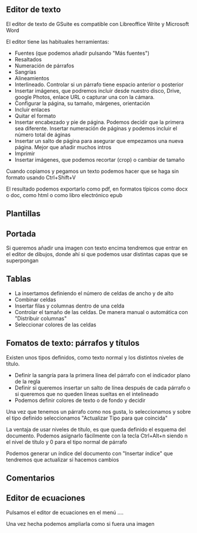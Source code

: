 ## Editor de texto

El editor de texto de GSuite es compatible con Libreoffice Write y Microsoft Word

El editor tiene las habituales herramientas:
* Fuentes (que podemos añadir pulsando "Más fuentes")
* Resaltados
* Numeración de párrafos
* Sangrías
* Alineamientos
* Interlineado. Controlar si un párrafo tiene espacio anterior o posterior
* Insertar imágenes, que podremos incluir desde nuestro disco, Drive, google Photos, enlace URL o capturar una con la cámara.
* Configurar la página, su tamaño, márgenes, orientación
* Incluir enlaces
* Quitar el formato
* Insertar encabezado y pie de página. Podemos decidir que la primera sea diferente. Insertar numeración de páginas y podemos incluir el número total de áginas
* Insertar un salto de página para asegurar que empezamos una nueva página. Mejor que añadir muchos intros
* Imprimir
* Insertar imágenes, que podemos recortar (crop) o cambiar de tamaño

Cuando copiamos y pegamos un texto podemos hacer que se haga sin formato usando Ctrl+Shift+V


El resultado podemos exportarlo como pdf, en formatos típicos como docx o doc, como html o como libro electrónico epub

## Plantillas



## Portada

Si queremos añadir una imagen con texto encima tendremos que entrar en el editor de dibujos, donde ahí si que podemos usar distintas capas que se superpongan

## Tablas

* La insertamos definiendo el número de celdas de ancho y de alto
* Combinar celdas 
* Insertar filas y columnas dentro de una celda
* Controlar el tamaño de las celdas. De manera manual o automática con "Distribuir columnas"
* Seleccionar colores de las celdas


## Fomatos de texto: párrafos y títulos

Existen unos tipos definidos, como texto normal y los distintos niveles de título.

* Definir la sangría para la primera línea del párrafo con el indicador plano de la regla
* Definir si queremos insertar un salto de línea después de cada párrafo o si queremos que no queden líneas sueltas en el intelineado
* Podemos definir colores de texto o de fondo y decidir

Una vez que tenemos un párrafo como nos gusta, lo seleccionamos y sobre el tipo definido seleccionamos "Actualizar Tipo para que coincida"

La ventaja de usar niveles de título, es que queda definido el esquema del documento. 
Podemos asignarlo fácilmente con la tecla Ctrl+Alt+n siendo n el nivel de título y 0 para el tipo normal de párrafo

Podemos generar un índice del documento con "Insertar índice"  que tendremos que actualizar si hacemos cambios

## Comentarios


## Editor de ecuaciones

Pulsamos el editor de ecuaciones en el menú  ....

Una vez hecha podemos ampliarla como si fuera una imagen